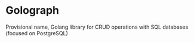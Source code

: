 # Golograph
Provisional name, Golang library for CRUD operations with SQL databases (focused on PostgreSQL)
